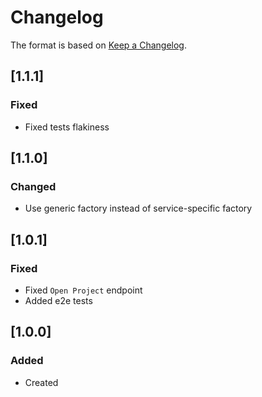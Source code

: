 # Changelog
The format is based on [Keep a Changelog](https://keepachangelog.com/en/1.0.0/).

## [1.1.1]
### Fixed
- Fixed tests flakiness

## [1.1.0]
### Changed
- Use generic factory instead of service-specific factory

## [1.0.1]
### Fixed
- Fixed `Open Project` endpoint
- Added e2e tests

## [1.0.0]
### Added
- Created
